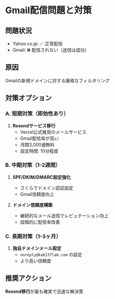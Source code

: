 # Gmail配信問題と対策

## 問題状況

- Yahoo.co.jp: ✅ 正常配信
- Gmail: ❌ 配信されない（送信は成功）

## 原因

Gmailの新規ドメインに対する厳格なフィルタリング

## 対策オプション

### A. 短期対策（即効性あり）

1. **Resendサービス移行**
   - Vercel公式推奨のメールサービス
   - Gmail配信率が高い
   - 月間3,000通無料
   - 設定時間: 10分程度

### B. 中期対策（1-2週間）

1. **SPF/DKIM/DMARC設定強化**
   - さくらでドメイン認証設定
   - Gmail信頼度向上

2. **ドメイン信頼度構築**
   - 継続的なメール送信でレピュテーション向上
   - 段階的に配信率改善

### C. 長期対策（1-3ヶ月）

1. **独自ドメインメール設定**
   - `noreply@kab137lab.com` の設定
   - より高い信頼度

## 推奨アクション

**Resend移行**が最も確実で迅速な解決策
